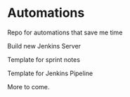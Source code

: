 # Automations
Repo for automations that save me time



Build new Jenkins Server

Template for sprint notes

Template for Jenkins Pipeline

More to come. 

